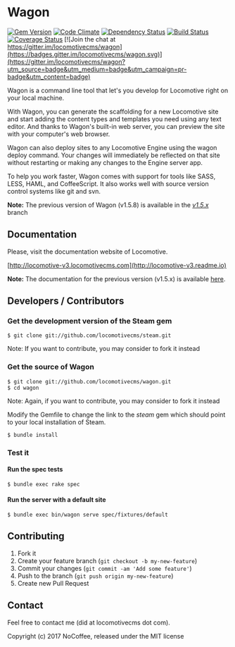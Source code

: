 # Wagon

[![Gem Version](https://badge.fury.io/rb/locomotivecms_wagon.svg)](http://badge.fury.io/rb/locomotivecms_wagon) [![Code Climate](https://codeclimate.com/github/locomotivecms/wagon/badges/gpa.svg)](https://codeclimate.com/github/locomotivecms/wagon) [![Dependency Status](https://gemnasium.com/locomotivecms/wagon.png)](https://gemnasium.com/locomotivecms/wagon) [![Build Status](https://travis-ci.org/locomotivecms/wagon.svg?branch=master)](https://travis-ci.org/locomotivecms/wagon) [![Coverage Status](https://coveralls.io/repos/locomotivecms/wagon/badge.svg?branch=master)](https://coveralls.io/r/locomotivecms/wagon?branch=master) [![Join the chat at https://gitter.im/locomotivecms/wagon](https://badges.gitter.im/locomotivecms/wagon.svg)](https://gitter.im/locomotivecms/wagon?utm_source=badge&utm_medium=badge&utm_campaign=pr-badge&utm_content=badge)

Wagon is a command line tool that let's you develop for Locomotive right on your local machine.

With Wagon, you can generate the scaffolding for a new Locomotive site and start adding the content types and templates you need using any text editor. And thanks to Wagon's built-in web server, you can preview the site with your computer's web browser.

Wagon can also deploy sites to any Locomotive Engine using the wagon deploy command. Your changes will immediately be reflected on that site without restarting or making any changes to the Engine server app.

To help you work faster, Wagon comes with support for tools like SASS, LESS, HAML, and CoffeeScript. It also works well with source version control systems like git and svn.

**Note:** The previous version of Wagon (v1.5.8) is available in the *[v1.5.x](https://github.com/locomotivecms/wagon/tree/v1.5.x)* branch

## Documentation

Please, visit the documentation website of Locomotive.

  [http://locomotive-v3.locomotivecms.com](http://locomotive-v3.readme.io)

**Note:** The documentation for the previous version (v1.5.x) is available [here](http://doc.locomotivecms.com).

## Developers / Contributors

### Get the development version of the Steam gem

    $ git clone git://github.com/locomotivecms/steam.git

  Note: If you want to contribute, you may consider to fork it instead

### Get the source of Wagon

    $ git clone git://github.com/locomotivecms/wagon.git
    $ cd wagon

  Note: Again, if you want to contribute, you may consider to fork it instead

  Modify the Gemfile to change the link to the *steam* gem which should point to your local installation of Steam.

    $ bundle install

### Test it

#### Run the spec tests

    $ bundle exec rake spec

#### Run the server with a default site

    $ bundle exec bin/wagon serve spec/fixtures/default

## Contributing

1. Fork it
2. Create your feature branch (`git checkout -b my-new-feature`)
3. Commit your changes (`git commit -am 'Add some feature'`)
4. Push to the branch (`git push origin my-new-feature`)
5. Create new Pull Request

## Contact

Feel free to contact me (did at locomotivecms dot com).

Copyright (c) 2017 NoCoffee, released under the MIT license
